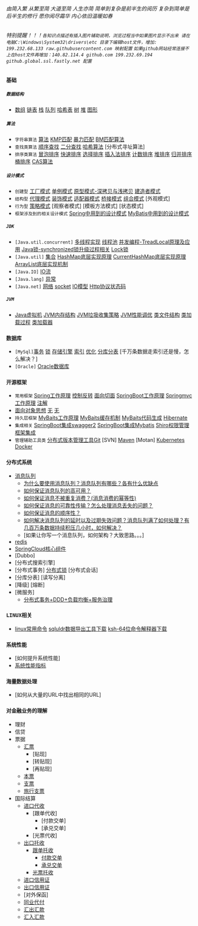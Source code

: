 ###### 由简入繁 从繁至简 大道至简 人生亦简 简单到复杂是前半生的阅历 复杂到简单是后半生的修行 愿你阅尽霜华 内心依旧温暖如春
###### 特别提醒！！！`各知识点描述有插入图片辅助说明，浏览过程当中如果图片显示不出来 请在电脑C:\Windows\System32\drivers\etc 目录下编辑host文件，增加: 199.232.68.133 raw.githubusercontent.com 映射配置` `如果github网站经常连接不上在host文件再增加：140.82.114.4 github.com 199.232.69.194 github.global.ssl.fastly.net 配置`

### `基础`
##### `数据结构` 
- [数组](./doc/数组.md)  [链表](./doc/链表.md)  [栈](./doc/stack.md)  [队列](./doc/queue.md)  [哈希表](./doc/hash.md)  [树](./doc/tree.md)  [堆](./doc/数据结构.md)   [图形](./doc/Graph.md) <br>
##### `算法`
- `字符串算法` [算法](./doc/算法.md)  [KMP匹配](./doc/字符串操作类算法.md)  [暴力匹配](./doc/排序类算法.md)   [BM匹配算法](./doc/查找类算法.md)   <br>
- `查找类算法` [顺序查找](./doc/顺序查找.md)   [二分查找](./doc/二分查找.md)   [哈希算法](./doc/哈希算法.md)   [分布式寻址算法]  <br> 
- `排序类算法` [冒泡排序](./doc/冒泡排序.md)   [快速排序](./doc/快速排序.md)   [选择排序](./doc/选择排序.md)  [插入法排序](./doc/插入法排序.md)  [计数排序](./doc/计数排序.md)  [堆排序](./doc/堆排序.md)  [归并排序](./doc/归并排序.md)   [桶排序](./doc/桶排序.md) [CAS算法](./doc/cas.md) <br>
##### `设计模式`
- `创建型` [工厂模式](./doc/工厂模式.md)  [单例模式](./doc/单例模式.md)  [原型模式-深拷贝与浅拷贝](./doc/原型模式.md)  [建造者模式](./doc/建造者模式.md)
- `结构型` [代理模式](./doc/抽象工厂模式.md)  [装饰模式](./doc/装饰模式.md)  [适配器模式](./doc/适配器模式.md)   [桥接模式](./doc/桥接模式.md)   [组合模式](./doc/组合模式.md)    [外观模式] <br>
- `行为型` [策略模式](./doc/策略模式.md)   [观察者模式]  [模板方法模式]   [状态模式]
- `框架涉及到的相关设计模式`  [Spring中用到的设计模式](./doc/设计模式.md)  [MyBatis中用到的设计模式](./doc/行为型.md) <br>
##### `JDK`
- `[Java.util.concurrent]` [多线程实现](./doc/多线程的实现.md)  [线程池](./doc/线程池.md) [并发编程-TreadLocal原理及应用](./doc/多线程.md)    [Java锁-synchronized锁升级过程相关](./doc/SpringBoot运行流程.md)     [Lock锁](./doc/结构型.md)
- `[Java.util]` [集合](./doc/Java基础及集合.md)   [HashMap底层实现原理](/doc/HashMap底层实现和原理.md)     [CurrentHashMap底层实现原理](./doc/创建型.md)    [ArrayList底层实现机制](./doc/SpringSet.md)
- `[Java.IO]` [IO流](./doc/IO.md)
- `[Java.lang]` [异常](./doc/异常.md)
- `[Java.net]` [网络](./doc/monitor.md) [socket](./doc/socket.md) [IO模型](./doc/多路复用机制.md)  [Http协议状态码](./doc/SpringMVC.md)
##### `JVM`
- [Java虚拟机](./doc/jvm.md)  [JVM内存结构](./doc/JVM内存结构.md)   [JVM垃圾收集策略](./doc/JVM垃圾收集策略.md)   [JVM性能调优](./doc/JVM性能调优.md)   [类文件结构](./doc/类文件结构.md)   [类加载过程](./doc/类加载过程.md)   [类加载器](./doc/类加载器.md)   
### `数据库`
- `[MySql]`[事务](./doc/事务.md)  [锁](./doc/悲观锁和乐观锁.md)  [存储引擎](./doc/存储引擎.md)  [索引](./doc/索引.md)  [优化](./doc/SQL语句.md)  [分库分表](./doc/mysql.md)
[千万条数据走索引还是慢，怎么解决？]
- `[Oracle]` [Oracle数据库](./doc/oracle.md)
### `开源框架`
- `常用框架` [Spring工作原理](./doc/SpringPrinciple.md)   [控制反转](./doc/SpringIOC.md)  [面向切面](./doc/SpringAOP.md)    [SpringBoot工作原理](./doc/SpringBoot.md)      [Springmvc工作原理](./doc/SpringMVC体系结构.md)   [注解](./doc/网络.md) 
- [面向对象思想](./doc/Spring.md)     [无](./doc/SpringAutware.md)    [无](./doc/SpringCloud介绍.md) 
- `持久层框架`   [MyBaits工作原理](./doc/MyBatis.md)  [MyBaits缓存机制](./doc/IBatis.md)  [MyBaits代码生成](./doc/生成工具.md) [Hibernate](./doc/Hibernate.md)
- `集成相关` [SpringBoot集成swagger2](./doc/集成swagger.md)   [SpringBoot集成Mybatis](./doc/集成Mybatis.md)  [Shiro权限管理框架集成](./doc/Shiro.md)  
- `管理辅助工具类` [分布式版本管理工具Git](./doc/git.md) [SVN] [Maven](./doc/maven.md) [Motan] [Kubernetes](./doc/Kubernetes.md) [Docker](./doc/docker.md)
### `分布式系统`
- [消息队列](./doc/消息队列.md)
    - [为什么要使用消息队列？消息队列有哪些？各有什么优缺点](./doc/消息队列.md)
    - [如何保证消息队列的高可用？](./doc/MQ集群.md)
    - [如何保证消息不被重复消费？(消息消费的幂等性)](./doc/消息幂等性.md)
    - [如何保证消息的可靠性传输？怎么处理消息丢失的问题？](./doc/消息丢失.md)
    - [如何保证消息的顺序性？](./doc/消息消费顺序.md)
    - [如何解决消息队列的延时以及过期失效问题？消息队列满了如何处理？有几百万条数据持续积压几小时，如何解决？](./doc/消息过期失效.md)
    - [如果让你写一个消息队列，如何架构？大致思路。。。]
- [redis](./doc/缓存.md)
- [SpringCloud核心组件](./doc/五大核心组件.md)
- [Dubbo]
- [分布式搜索引擎]
- [分布式事务]  [分布式锁](./doc/分布式锁.md)   [分布式会话]
- [分库分表]  [读写分离]
- [降级]  [熔断]
- [微服务]
    - [分布式事务+DDD+负载均衡+服务治理](./doc/MicroService.md)
### `LINUX相关`
- [linux常用命令](./doc/linux.md)  [sqluldr数据导出工具下载](./doc/sqluldr.zip)  [ksh-64位命令解释器下载](./doc/ksh-20120801-37.el6_9.x86_64.rpm)
### `系统性能`
- [如何提升系统性能]
- [系统性能指标](./doc/性能测试指标.md)
### `海量数据处理`
- [如何从大量的URL中找出相同的URL]
### `对金融业务的理解`
- 理财
- 信贷
- 票据
    - [汇票](./doc/BillOfExchange.md)
        - [贴现]
        - [转贴现]
        - [再贴现]
    - [本票](./doc/PromissoryNotes.md)
    - [支票](./doc/cheque.md)
    - [旅行支票](./doc/TravelerCheque.md)
- 国际结算
    - [进口代收](./doc/ImportCollection.md)
        - [跟单代收]
            - [付款交单]
            - [承兑交单]
        - [光票代收]
    - [出口托收](./doc/ExportCollection.md)
        - [跟单托收](./doc/OutwardCollection.md)
            - [付款交单](./doc/DocumentsAgainstPayment.md)
            - [承兑交单](./doc/DocumentsAgainstAcceptance.md)
        - [光票托收](./doc/CleanCollection.md)
    - [进口信用证](./doc/ImportCredit.md)
    - [出口信用证](./doc/ExportCredit.md)
    - [对外保函]
    - [同业代付](./doc/BankRefinance.md)
    - [汇出汇款](./doc/OutwardRemittance.md)
    - [汇入汇款](./doc/InwardRemittance.md)
